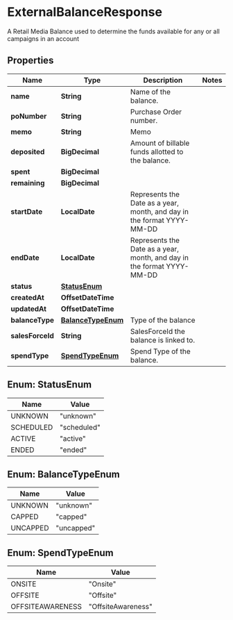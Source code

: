 

# ExternalBalanceResponse

A Retail Media Balance used to determine the funds available for any or all campaigns in an account

## Properties

| Name | Type | Description | Notes |
|------------ | ------------- | ------------- | -------------|
|**name** | **String** | Name of the balance. |  |
|**poNumber** | **String** | Purchase Order number. |  |
|**memo** | **String** | Memo |  |
|**deposited** | **BigDecimal** | Amount of billable funds allotted to the balance. |  |
|**spent** | **BigDecimal** |  |  |
|**remaining** | **BigDecimal** |  |  |
|**startDate** | **LocalDate** | Represents the Date as a year, month, and day in the format YYYY-MM-DD |  |
|**endDate** | **LocalDate** | Represents the Date as a year, month, and day in the format YYYY-MM-DD |  |
|**status** | [**StatusEnum**](#StatusEnum) |  |  |
|**createdAt** | **OffsetDateTime** |  |  |
|**updatedAt** | **OffsetDateTime** |  |  |
|**balanceType** | [**BalanceTypeEnum**](#BalanceTypeEnum) | Type of the balance |  |
|**salesForceId** | **String** | SalesForceId the balance is linked to. |  |
|**spendType** | [**SpendTypeEnum**](#SpendTypeEnum) | Spend Type of the balance. |  |



## Enum: StatusEnum

| Name | Value |
|---- | -----|
| UNKNOWN | &quot;unknown&quot; |
| SCHEDULED | &quot;scheduled&quot; |
| ACTIVE | &quot;active&quot; |
| ENDED | &quot;ended&quot; |



## Enum: BalanceTypeEnum

| Name | Value |
|---- | -----|
| UNKNOWN | &quot;unknown&quot; |
| CAPPED | &quot;capped&quot; |
| UNCAPPED | &quot;uncapped&quot; |



## Enum: SpendTypeEnum

| Name | Value |
|---- | -----|
| ONSITE | &quot;Onsite&quot; |
| OFFSITE | &quot;Offsite&quot; |
| OFFSITEAWARENESS | &quot;OffsiteAwareness&quot; |



